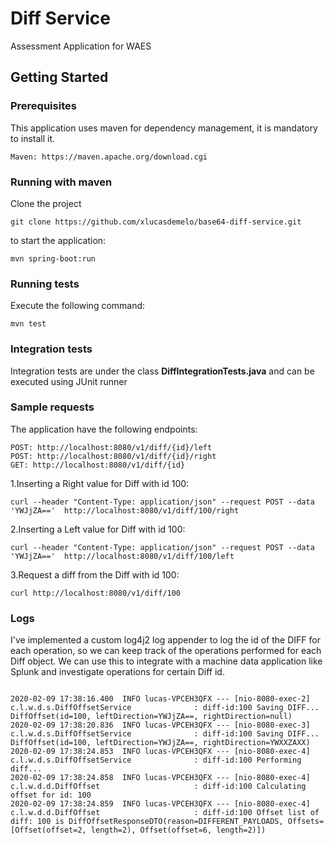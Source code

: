# Diff Service

Assessment Application for WAES

## Getting Started

### Prerequisites

This application uses maven for dependency management, it is mandatory to install it.

```
Maven: https://maven.apache.org/download.cgi

```

### Running with maven

Clone the project

```
git clone https://github.com/xlucasdemelo/base64-diff-service.git
```

to start the application:

```
mvn spring-boot:run
```

### Running tests

Execute the following command:

```
mvn test
```

### Integration tests

Integration tests are under the class **DiffIntegrationTests.java** and can be executed using JUnit runner


### Sample requests

The application have the following endpoints:

```
POST: http://localhost:8080/v1/diff/{id}/left
POST: http://localhost:8080/v1/diff/{id}/right
GET: http://localhost:8080/v1/diff/{id}
```

1.Inserting a Right value for Diff with id 100:

```
curl --header "Content-Type: application/json" --request POST --data 'YWJjZA=='  http://localhost:8080/v1/diff/100/right
```

2.Inserting a Left value for Diff with id 100:

```
curl --header "Content-Type: application/json" --request POST --data 'YWJjZA=='  http://localhost:8080/v1/diff/100/left
```

3.Request a diff from the Diff with id 100:

```
curl http://localhost:8080/v1/diff/100
```

### Logs

I've implemented a custom log4j2 log appender to log the id of the DIFF for each operation, so we can keep track of the operations performed for each Diff object.
We can use this to integrate with a machine data application like Splunk and investigate operations for certain Diff id.


```

2020-02-09 17:38:16.400  INFO lucas-VPCEH3QFX --- [nio-8080-exec-2] c.l.w.d.s.DiffOffsetService              : diff-id:100 Saving DIFF... DiffOffset(id=100, leftDirection=YWJjZA==, rightDirection=null)
2020-02-09 17:38:20.836  INFO lucas-VPCEH3QFX --- [nio-8080-exec-3] c.l.w.d.s.DiffOffsetService              : diff-id:100 Saving DIFF... DiffOffset(id=100, leftDirection=YWJjZA==, rightDirection=YWXXZAXX)
2020-02-09 17:38:24.853  INFO lucas-VPCEH3QFX --- [nio-8080-exec-4] c.l.w.d.s.DiffOffsetService              : diff-id:100 Performing diff...
2020-02-09 17:38:24.858  INFO lucas-VPCEH3QFX --- [nio-8080-exec-4] c.l.w.d.d.DiffOffset                     : diff-id:100 Calculating offset for id: 100 
2020-02-09 17:38:24.859  INFO lucas-VPCEH3QFX --- [nio-8080-exec-4] c.l.w.d.d.DiffOffset                     : diff-id:100 Offset list of diff: 100 is DiffOffsetResponseDTO(reason=DIFFERENT_PAYLOADS, Offsets=[Offset(offset=2, length=2), Offset(offset=6, length=2)])

```